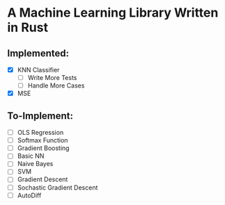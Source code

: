 # A Machine Learning Library Written in Rust

## Implemented:
- [x] KNN Classifier
    - [ ] Write More Tests
    - [ ] Handle More Cases

- [x] MSE

## To-Implement:
- [ ] OLS Regression
- [ ] Softmax Function
- [ ] Gradient Boosting
- [ ] Basic NN
- [ ] Naive Bayes
- [ ] SVM
- [ ] Gradient Descent
- [ ] Sochastic Gradient Descent
- [ ] AutoDiff
